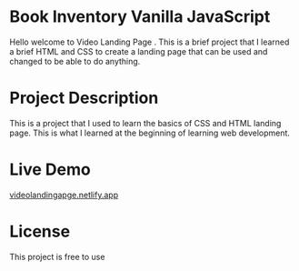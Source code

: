 # Book Inventory Vanilla JavaScript

Hello welcome to Video Landing Page . This is a brief project that I learned a brief HTML and CSS to create a landing page that can be used and changed to be able to do anything. 

# Project Description
This is a project that I used to learn the basics of CSS and HTML landing page. This is what I learned at the beginning of learning web development. 


# Live Demo
[videolandingapge.netlify.app](https://videolandingapge.netlify.app)


# License
This project is free to use 
